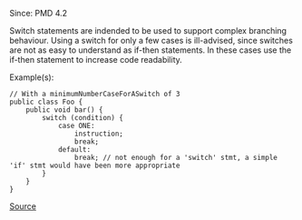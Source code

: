 Since: PMD 4.2

Switch statements are indended to be used to support complex branching behaviour. Using a switch for only a few 
cases is ill-advised, since switches are not as easy to understand as if-then statements. In these cases use the
if-then statement to increase code readability.

Example(s):
```
// With a minimumNumberCaseForASwitch of 3
public class Foo {
    public void bar() {
        switch (condition) {
            case ONE:
                instruction;
                break;
            default:
                break; // not enough for a 'switch' stmt, a simple 'if' stmt would have been more appropriate
        }
    }
}
```

[Source](https://pmd.github.io/pmd-5.5.4/pmd-java/rules/java/design.html#TooFewBranchesForASwitchStatement)
